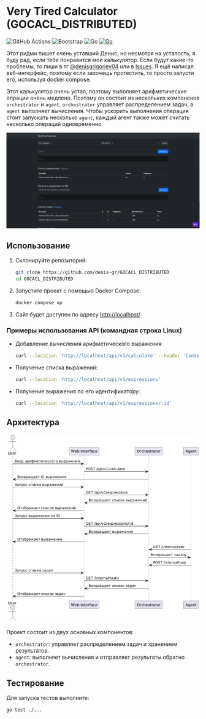 # Very Tired Calculator  (GOCACL_DISTRIBUTED)

![GitHub Actions](https://img.shields.io/badge/github%20actions-%232671E5.svg?logo=githubactions&logoColor=white&style=flat)
![Bootstrap](https://img.shields.io/badge/bootstrap-%238511FA.svg?logo=bootstrap&logoColor=white&style=flat)
![Go](https://img.shields.io/badge/go-%2300ADD8.svg?&logo=go&logoColor=whitee&style=flat)
[![Go](https://github.com/denis-gr/GOCACL_DISTRIBUTED/actions/workflows/go.yml/badge.svg)](https://github.com/denis-gr/GOCACL_DISTRIBUTED/actions/workflows/go.yml)

Этот ридми пишет очень уставший Денис, но несмотря на усталость, я буду рад, если тебе понравится мой калькулятор. Если будут какие-то проблемы, то пиши в тг [@denisgrigoriev04](https://t.me/denisgrigoriev04) или в [Issues](https://github.com/denis-gr/GOCACL_DISTRIBUTED/issues). Я ещё написал веб-интерфейс, поэтому если захочешь протестить, то просто запусти его, используя docker compose.

Этот калькулятор очень устал, поэтому выполняет арифметические опрации очень медлено. Поэтому он состоит из нескольких компоненов `orchestrator` и `agent`. `orchestrator` управляет распределением задач, а `agent` выполняет вычисления. Чтобы ускорить выполнения операция стоит запускать несколько `agent`, каждый агент также может считать несколько операций одновременно.


![Вид сайта](NoGo/image.png)


## Использование

1. Склонируйте репозиторий:
   ```sh
   git clone https://github.com/denis-gr/GOCACL_DISTRIBUTED
   cd GOCACL_DISTRIBUTED
   ```

2. Запустите проект с помощью Docker Compose:
   ```sh
   docker compose up
   ```

3. Сайт будет доступен по адресу [http://localhost/](http://localhost/)


### Примеры использования API (командная строка Linux)

- Добавление вычисления арифметического выражения:
  ```sh
  curl --location 'http://localhost/api/v1/calculate' --header 'Content-Type: application/json' --data '{ "expression": "2+2*2" }'
  ```

- Получение списка выражений:
  ```sh
  curl --location 'http://localhost/api/v1/expressions'
  ```

- Получение выражения по его идентификатору:
  ```sh
  curl --location 'http://localhost/api/v1/expressions/:id'
  ```

## Архитектура


![Диаграмма взаимодействия сервисов](NoGo/diagram.png)

Проект состоит из двух основных компонентов:
- `orchestrator`: управляет распределением задач и хранением результатов.
- `agent`: выполняет вычисления и отправляет результаты обратно `orchestrator`.


## Тестирование

Для запуска тестов выполните:
```sh
go test ./...
```
